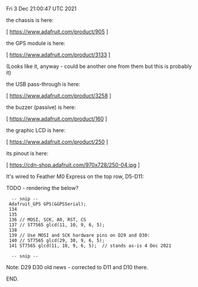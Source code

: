 Fri  3 Dec 21:00:47 UTC 2021

the chassis is here:

  [ https://www.adafruit.com/product/905 ]

the GPS module is here:

  [ https://www.adafruit.com/product/3133 ]

(Looks like it, anyway - could be another one from them but this is probably it)

the USB pass-through is here:

  [ https://www.adafruit.com/product/3258 ]

the buzzer (passive) is here:

  [ https://www.adafruit.com/product/160 ]

the graphic LCD is here:

  [ https://www.adafruit.com/product/250 ]

its pinout is here:

  [ https://cdn-shop.adafruit.com/970x728/250-04.jpg ]

It's wired to Feather M0 Express on the top row, D5-D11:

  TODO - rendering the below?

```
  -- snip --
 Adafruit_GPS GPS(&GPSSerial);
 134
 135
 136 // MOSI, SCK, A0, RST, CS
 137 // ST7565 glcd(11, 10, 9, 6, 5);
 138
 139 // Use MOSI and SCK hardware pins on D29 and D30:
 140 // ST7565 glcd(29, 30, 9, 6, 5);
 141 ST7565 glcd(11, 10, 9, 6, 5);  // stands as-is 4 Dec 2021

  -- snip --
```

Note: D29 D30 old news - corrected to D11 and D10 there.


END.
